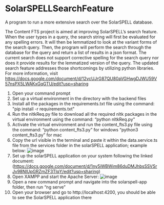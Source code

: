 # SolarSPELLSearchFeature
A program to run a more extensive search over the SolarSPELL database.

The Content FTS project is aimed at improving SolarSPELL’s search feature. When the user types in a query, the search string will first be evaluated for any spelling errors. It will then be lemmatized to look at the variant forms of the search query. Then, the program will perform the search through the database for the query and return a list of results in a json format.
The current search does not support corrective spelling for the search query nor does it provide results for the lemmatized version of the query. The updated search feature addresses those shortcomings by utilizing python libraries. For more information, visit https://docs.google.com/document/d/12vcUJrG87QU80aVGHwgDJWU59V57nsPX5LWAKxGqGTU/edit?usp=sharing

1. Open your command prompt
2. Set up a virtual environment in the directory with the backend files
3. Install all the packages in the requirements.txt file using the command:
  "pip install -r requirements.txt"
4. Run the nltkReq.py file to download all the required nltk packages in the virtual environment using the command:
  “python nltkReq.py”
5. Activate the virtual environment and run the content_fts3.py file using the command:
  “python content_fts3.py” for windows 
  “python3 content_fts3.py” for mac
6. Copy the url visible in the terminal and paste it within the data.service.ts file from the services folder in the solarSPELL application; example below:
![image](https://user-images.githubusercontent.com/91769429/218340905-ce2c9ec9-157d-49a8-95b7-b8932189b57b.png)
7. Set up the solarSPELL application on your system following the linked document: (https://docs.google.com/document/d/1ny5iWBWim86duDMJhbsSSVSrJv98NIUpGRZmZF3TlqY/edit?usp=sharing)
8. Open XAMPP and start the Apache Server:
![image](https://user-images.githubusercontent.com/91769429/218341078-c43a3039-5b2b-4ca6-b31a-5e9f8eaf0c24.png)
9. Open a new command prompt and navigate into the solarspell-app folder, then run “ng serve”
10. Open your browser and go to http://localhost:4200, you should be able to see the SolarSPELL application there
